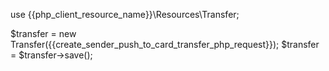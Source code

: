use {{php_client_resource_name}}\Resources\Transfer;

$transfer = new Transfer({{create_sender_push_to_card_transfer_php_request}});
$transfer = $transfer->save();
